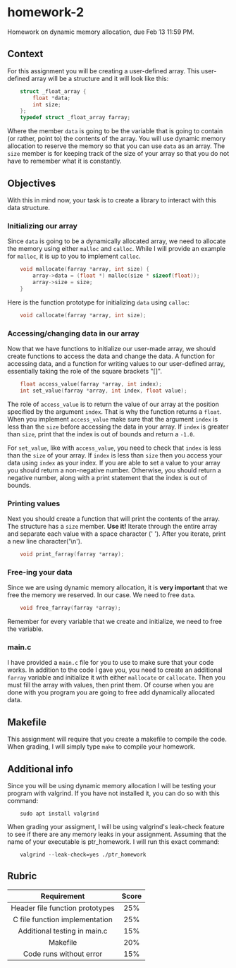 # homework-2
Homework on dynamic memory allocation, due Feb 13 11:59 PM.

## Context
For this assignment you will be creating a user-defined array. This user-defined array will be a structure and it will look like this:

```c
	struct _float_array {
		float *data;
		int size;
	};
	typedef struct _float_array farray;
```

Where the member `data` is going to be the variable that is going to contain (or rather, point to) the contents of the array. You will use dynamic memory allocation to reserve the memory so that you can use `data` as an array. The `size` member is for keeping track of the size of your array so that you do not have to remember what it is constantly.

## Objectives
With this in mind now, your task is to create a library to interact with this data structure.

### Initializing our array
Since `data` is going to be a dynamically allocated array, we need to allocate the memory using either `malloc` and `calloc`. While I will provide an example for `malloc`, it is up to you to implement `calloc`.

```c
    void mallocate(farray *array, int size) {
        array->data = (float *) malloc(size * sizeof(float));
        array->size = size;
    }
```

Here is the function prototype for initializing `data` using `calloc`:

```c
    void callocate(farray *array, int size);
```
### Accessing/changing data in our array
Now that we have functions to initialize our user-made array, we should create functions to access the data and change the data. A function for accessing data, and a function for writing values to our user-defined array, essentially taking the role of the square brackets "[]".

```c
    float access_value(farray *array, int index);
    int set_value(farray *array, int index, float value);
```

The role of `access_value` is to return the value of our array at the position specified by the argument `index`. That is why the function returns a `float`. When you implement `access_value` make sure that the argument `index` is less than the `size` before accessing the data in your array. If `index` is greater than `size`, print that the index is out of bounds and return a `-1.0`.

For `set_value`, like with `access_value`, you need to check that `index` is less than the `size` of your array. If `index` is less than `size` then you access your data using `index` as your index. If you are able to set a value to your array you should return a non-negative number. Otherwise, you should return a negative number, along with a print statement that the index is out of bounds.

### Printing values
Next you should create a function that will print the contents of the array. The structure has a `size` member. **Use it!** Iterate through the entire array and separate each value with a space character (' '). After you iterate, print a new line character('\n').

```c
    void print_farray(farray *array);
```

### Free-ing your data
Since we are using dynamic memory allocation, it is **very important** that we free the memory we reserved. In our case. We need to free `data`. 

```c
    void free_farray(farray *array);
```
Remember for every variable that we create and initialize, we need to free the variable.

### main.c
I have provided a `main.c` file for you to use to make sure that your code works. In addition to the code I gave you, you need to create an additional `farray` variable and initialize it with either `mallocate` or `callocate`. Then you must fill the array with values, then print them. Of course when you are done with you program you are going to free add dynamically allocated data.

## Makefile
This assignment will require that you create a makefile to compile the code. When grading, I will simply type `make` to compile your homework.

## Additional info
Since you will be using dynamic memory allocation I will be testing your program with valgrind.
If you have not installed it, you can do so with this command:

```
    sudo apt install valgrind
```

When grading your assigment, I will be using valgrind's leak-check feature to see if there are any memory leaks in your assignment. Assuming that the name of your executable is ptr_homework. I will run this exact command:

```
    valgrind --leak-check=yes ./ptr_homework
```


## Rubric

|Requirement|Score  |
| :---:     | :---: |
| Header file function prototypes | 25% |
| C file function implementation  | 25% |
| Additional testing in main.c | 15% |
| Makefile | 20%|
| Code runs without error | 15% |
